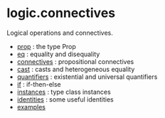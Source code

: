 logic.connectives
=================

Logical operations and connectives.

* [prop](prop.lean) : the type Prop
* [eq](eq.lean) : equality and disequality
* [connectives](connectives.lean) : propositional connectives
* [cast](cast.lean) : casts and heterogeneous equality
* [quantifiers](quantifiers.lean) : existential and universal quantifiers
* [if](if.lean) : if-then-else
* [instances](instances.lean) : type class instances
* [identities](identities.lean) : some useful identities
* [examples](examples/examples.md)